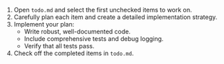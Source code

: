 1. Open `todo.md` and select the first unchecked items to work on.
2. Carefully plan each item and create a detailed implementation strategy.
3. Implement your plan:
    - Write robust, well-documented code.
    - Include comprehensive tests and debug logging.
    - Verify that all tests pass.
4. Check off the completed items in `todo.md`.
